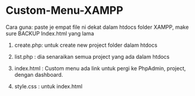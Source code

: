 # Custom-Menu-XAMPP
Cara guna:
paste je empat file ni dekat dalam htdocs folder XAMPP, make sure BACKUP Index.html yang lama

1. create.php: untuk create new project folder dalam htdocs

2. list.php : dia senaraikan semua project yang ada dalam htdocs

3. index.html : Custom menu ada link untuk pergi ke PhpAdmin, project, dengan dashboard.

4. style.css : untuk index.html
